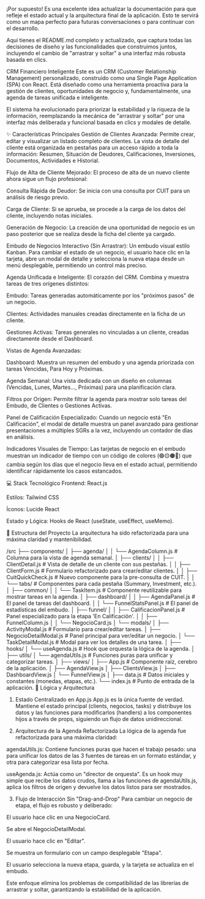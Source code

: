 ¡Por supuesto! Es una excelente idea actualizar la documentación para que refleje el estado actual y la arquitectura final de la aplicación. Esto te servirá como un mapa perfecto para futuras conversaciones o para continuar con el desarrollo.

Aquí tienes el README.md completo y actualizado, que captura todas las decisiones de diseño y las funcionalidades que construimos juntos, incluyendo el cambio de "arrastrar y soltar" a una interfaz más robusta basada en clics.

CRM Financiero Inteligente
Este es un CRM (Customer Relationship Management) personalizado, construido como una Single Page Application (SPA) con React. Está diseñado como una herramienta proactiva para la gestión de clientes, oportunidades de negocio y, fundamentalmente, una agenda de tareas unificada e inteligente.

El sistema ha evolucionado para priorizar la estabilidad y la riqueza de la información, reemplazando la mecánica de "arrastrar y soltar" por una interfaz más deliberada y funcional basada en clics y modales de detalle.

✨ Características Principales
Gestión de Clientes Avanzada: Permite crear, editar y visualizar un listado completo de clientes. La vista de detalle del cliente está organizada en pestañas para un acceso rápido a toda la información: Resumen, Situación de Deudores, Calificaciones, Inversiones, Documentos, Actividades e Historial.

Flujo de Alta de Cliente Mejorado: El proceso de alta de un nuevo cliente ahora sigue un flujo profesional:

Consulta Rápida de Deudor: Se inicia con una consulta por CUIT para un análisis de riesgo previo.

Carga de Cliente: Si se aprueba, se procede a la carga de los datos del cliente, incluyendo notas iniciales.

Generación de Negocio: La creación de una oportunidad de negocio es un paso posterior que se realiza desde la ficha del cliente ya cargado.

Embudo de Negocios Interactivo (Sin Arrastrar): Un embudo visual estilo Kanban. Para cambiar el estado de un negocio, el usuario hace clic en la tarjeta, abre un modal de detalle y selecciona la nueva etapa desde un menú desplegable, permitiendo un control más preciso.

Agenda Unificada e Inteligente: El corazón del CRM. Combina y muestra tareas de tres orígenes distintos:

Embudo: Tareas generadas automáticamente por los "próximos pasos" de un negocio.

Clientes: Actividades manuales creadas directamente en la ficha de un cliente.

Gestiones Activas: Tareas generales no vinculadas a un cliente, creadas directamente desde el Dashboard.

Vistas de Agenda Avanzadas:

Dashboard: Muestra un resumen del embudo y una agenda priorizada con tareas Vencidas, Para Hoy y Próximas.

Agenda Semanal: Una vista dedicada con un diseño en columnas (Vencidas, Lunes, Martes..., Próximas) para una planificación clara.

Filtros por Origen: Permite filtrar la agenda para mostrar solo tareas del Embudo, de Clientes o Gestiones Activas.

Panel de Calificación Especializado: Cuando un negocio está "En Calificación", el modal de detalle muestra un panel avanzado para gestionar presentaciones a múltiples SGRs a la vez, incluyendo un contador de días en análisis.

Indicadores Visuales de Tiempo: Las tarjetas de negocio en el embudo muestran un indicador de tiempo con un código de colores (🟢🟡🟠🔴) que cambia según los días que el negocio lleva en el estado actual, permitiendo identificar rápidamente los casos estancados.

💻 Stack Tecnológico
Frontend: React.js

Estilos: Tailwind CSS

Íconos: Lucide React

Estado y Lógica: Hooks de React (useState, useEffect, useMemo).

📁 Estructura del Proyecto
La arquitectura ha sido refactorizada para una máxima claridad y mantenibilidad.

/src
├── components/
│   ├── agenda/
│   │   └── AgendaColumn.js      # Columna para la vista de agenda semanal.
│   ├── clients/
│   │   ├── ClientDetail.js      # Vista de detalle de un cliente con sus pestañas.
│   │   ├── ClientForm.js        # Formulario refactorizado para crear/editar clientes.
│   │   ├── CuitQuickCheck.js    # Nuevo componente para la pre-consulta de CUIT.
│   │   └── tabs/                # Componentes para cada pestaña (Summary, Investment, etc.).
│   ├── common/
│   │   └── TaskItem.js          # Componente reutilizable para mostrar tareas en la agenda.
│   ├── dashboard/
│   │   ├── AgendaPanel.js       # El panel de tareas del dashboard.
│   │   └── FunnelStatsPanel.js  # El panel de estadísticas del embudo.
│   ├── funnel/
│   │   ├── CalificacionPanel.js # Panel especializado para la etapa 'En Calificación'.
│   │   ├── FunnelColumn.js
│   │   └── NegocioCard.js
│   └── modals/
│       ├── ActivityModal.js       # Formulario para crear/editar tareas.
│       ├── NegocioDetailModal.js  # Panel principal para ver/editar un negocio.
│       └── TaskDetailModal.js     # Modal para ver los detalles de una tarea.
│
├── hooks/
│   └── useAgenda.js             # Hook que orquesta la lógica de la agenda.
│
├── utils/
│   └── agendaUtils.js           # Funciones puras para unificar y categorizar tareas.
│
├── views/
│   ├── App.js                   # Componente raíz, cerebro de la aplicación.
│   ├── AgendaView.js
│   ├── ClientsView.js
│   ├── DashboardView.js
│   └── FunnelView.js
│
├── data.js                      # Datos iniciales y constantes (monedas, etapas, etc.).
└── index.js                     # Punto de entrada de la aplicación.
🧠 Lógica y Arquitectura
1. Estado Centralizado en App.js
App.js es la única fuente de verdad. Mantiene el estado principal (clients, negocios, tasks) y distribuye los datos y las funciones para modificarlos (handlers) a los componentes hijos a través de props, siguiendo un flujo de datos unidireccional.

2. Arquitectura de la Agenda Refactorizada
La lógica de la agenda fue refactorizada para una máxima claridad:

agendaUtils.js: Contiene funciones puras que hacen el trabajo pesado: una para unificar los datos de las 3 fuentes de tareas en un formato estándar, y otra para categorizar esa lista por fecha.

useAgenda.js: Actúa como un "director de orquesta". Es un hook muy simple que recibe los datos crudos, llama a las funciones de agendaUtils.js, aplica los filtros de origen y devuelve los datos listos para ser mostrados.

3. Flujo de Interacción Sin "Drag-and-Drop"
Para cambiar un negocio de etapa, el flujo es robusto y deliberado:

El usuario hace clic en una NegocioCard.

Se abre el NegocioDetailModal.

El usuario hace clic en "Editar".

Se muestra un formulario con un campo desplegable "Etapa".

El usuario selecciona la nueva etapa, guarda, y la tarjeta se actualiza en el embudo.

Este enfoque elimina los problemas de compatibilidad de las librerías de arrastrar y soltar, garantizando la estabilidad de la aplicación.